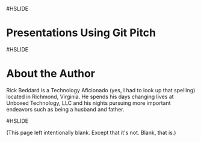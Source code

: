 #HSLIDE

# Presentations Using Git Pitch

#HSLIDE

# About the Author

Rick Beddard is a Technology Aficionado (yes, I had to look up that spelling) located in Richmond, Virginia. He spends his days changing lives at Unboxed Technology, LLC and his nights pursuing more important endeavors such as being a husband and father.

#HSLIDE

(This page left intentionally blank. Except that it's not. Blank, that is.)
